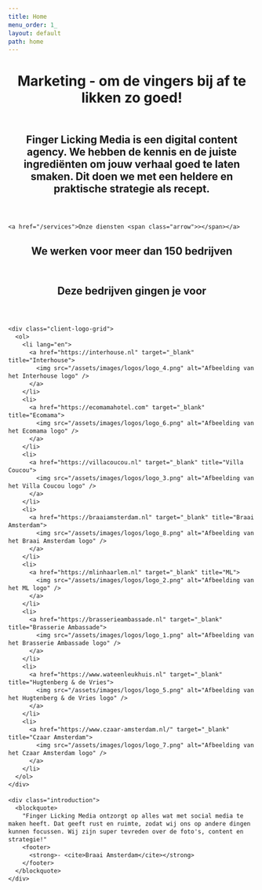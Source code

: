 ```yaml
---
title: Home
menu_order: 1_
layout: default
path: home
---
```

<header class="page-header">
  <div class="wrapper">
    <h1>Marketing - om de vingers bij af te likken zo goed!</h1>
  </div>
</header>

<section class="introduction">
  <div class="wrapper">
    <header>
      <h2>Finger Licking Media is een digital content agency. We hebben de kennis en de juiste ingrediënten om jouw verhaal goed te laten smaken. Dit doen we met een heldere en praktische strategie als recept.</h2>
    </header>
    
    <a href="/services">Onze diensten <span class="arrow">></span></a>
  </div>
</section>

<section class="about-our-work">
  <div class="wrapper">
    <header>
      <h2>We werken voor meer dan 150 bedrijven</h2>
    </header>
  </div>
</section>

<div class="wrapper">
  <section class="clients">
    <header>
      <h2>Deze bedrijven gingen je voor</h2>
    </header>
    
    <div class="client-logo-grid">
      <ol>
        <li lang="en">
          <a href="https://interhouse.nl" target="_blank" title="Interhouse">
            <img src="/assets/images/logos/logo_4.png" alt="Afbeelding van het Interhouse logo" />
          </a>
        </li>
        <li>
          <a href="https://ecomamahotel.com" target="_blank" title="Ecomama">
            <img src="/assets/images/logos/logo_6.png" alt="Afbeelding van het Ecomama logo" />
          </a>
        </li>
        <li>
          <a href="https://villacoucou.nl" target="_blank" title="Villa Coucou">
            <img src="/assets/images/logos/logo_3.png" alt="Afbeelding van het Villa Coucou logo" />
          </a>
        </li>
        <li>
          <a href="https://braaiamsterdam.nl" target="_blank" title="Braai Amsterdam">
            <img src="/assets/images/logos/logo_8.png" alt="Afbeelding van het Braai Amsterdam logo" />
          </a>
        </li>
        <li>
          <a href="https://mlinhaarlem.nl" target="_blank" title="ML">
            <img src="/assets/images/logos/logo_2.png" alt="Afbeelding van het ML logo" />
          </a>
        </li>
        <li>
          <a href="https://brasserieambassade.nl" target="_blank" title="Brasserie Ambassade">
            <img src="/assets/images/logos/logo_1.png" alt="Afbeelding van het Brasserie Ambassade logo" />
          </a>
        </li>
        <li>
          <a href="https://www.wateenleukhuis.nl" target="_blank" title="Hugtenberg & de Vries">
            <img src="/assets/images/logos/logo_5.png" alt="Afbeelding van het Hugtenberg & de Vries logo" />
          </a>
        </li>
        <li>
          <a href="https://www.czaar-amsterdam.nl/" target="_blank" title="Czaar Amsterdam">
            <img src="/assets/images/logos/logo_7.png" alt="Afbeelding van het Czaar Amsterdam logo" />
          </a>
        </li>
      </ol>
    </div>
    
    <div class="introduction">
      <blockquote>
        "Finger Licking Media ontzorgt op alles wat met social media te maken heeft. Dat geeft rust en ruimte, zodat wij ons op andere dingen kunnen focussen. Wij zijn super tevreden over de foto's, content en strategie!" 
        <footer>
          <strong>- <cite>Braai Amsterdam</cite></strong>
        </footer>
      </blockquote>
    </div>
  </section>
</div>
